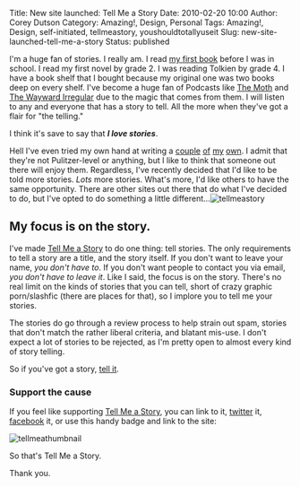 Title: New site launched: Tell Me a Story
Date: 2010-02-20 10:00
Author: Corey Dutson
Category: Amazing!, Design, Personal
Tags: Amazing!, Design, self-initiated, tellmeastory, youshouldtotallyuseit
Slug: new-site-launched-tell-me-a-story
Status: published

I'm a huge fan of stories. I really am. I read [my first
book](http://www.robertmunsch.com/books.cfm?bookid=48 "Robert Munsch - Good Families Don't")
before I was in school. I read my first novel by grade 2. I was reading
Tolkien by grade 4. I have a book shelf that I bought because my
original one was two books deep on every shelf. I've become a huge fan
of Podcasts like [The
Moth](http://www.themoth.org/ "The Moth - Stories Told Live Without Notes")
and [The Wayward
Irregular](http://www.waywardirregular.com/ "The Wayward Irregular") due
to the magic that comes from them. I will listen to any and everyone
that has a story to tell. All the more when they've got a flair for "the
telling."

I think it's save to say that ***I love stories***.

Hell I've even tried my own hand at writing a
[couple](/2008/09/11/breakdown/ "Corey Dutson - Breakdown")
[of](/2008/09/22/kam/ "Corey Dutson - Kam")
[my](/2009/07/02/one-more-day/ "Corey Dutson - One More Day")
[own](/2008/09/01/vindicate/ "Corey Dutson - Vindicate"). I admit that
they're not Pulitzer-level or anything, but I like to think that someone
out there will enjoy them. Regardless, I've recently decided that I'd
like to be told more stories. *Lots* more stories. What's more, I'd like
others to have the same opportunity. There are other sites out there
that do what I've decided to do, but I've opted to do something a little
different…<!-- PELICAN_END_SUMMARY -->![tellmeastory](http://www.wallofscribbles.com/gallery/Misc.%20Images/tellmeastory.png)

My focus is on the story.
-------------------------

I've made [Tell Me a
Story](http://storiesshouldbetold.com "Tell Me a Story - Because Stories Should be Told")
to do one thing: tell stories. The only requirements to tell a story are
a title, and the story itself. If you don't want to leave your name,
*you don't have to*. If you don't want people to contact you via email,
*you don't have to leave it*. Like I said, the focus is on the story.
There's no real limit on the kinds of stories that you can tell, short
of crazy graphic porn/slashfic (there are places for that), so I implore
you to tell me your stories.

The stories do go through a review process to help strain out spam,
stories that don't match the rather liberal criteria,
and blatant mis-use. I don't expect a lot of stories to be rejected, as
I'm pretty open to almost every kind of story telling.

So if you've got a story, [tell
it](http://storiesshouldbetold.com/tell).

### Support the cause

If you feel like supporting [Tell Me a
Story](http://storiesshouldbetold.com "Tell Me a Story - Because Stories Should be Told"),
you can link to it,
[twitter](http://twitter.com/home?status=Tell%20Me%20a%20Story,%20because%20stories%20should%20be%20told%20-%20http://storiesshouldbetold.com "Twitter: Tell Me a Story")
it,
[facebook](http://www.facebook.com/sharer.php?u=http://storiesshouldbetold.com&t=Tell%20Me%20a%20Story "Facebook Share - Tell Me a Story")
it, or use this handy badge and link to the site:

![tellmeathumbnail](http://www.wallofscribbles.com/gallery/Misc.%20Images/tellmeathumbnail.png)

So that's Tell Me a Story.

Thank you.
